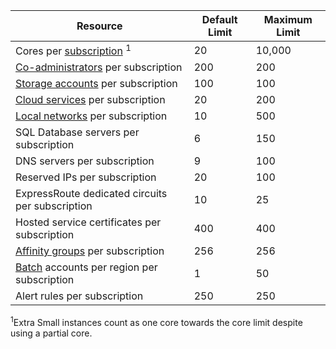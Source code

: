 Resource|Default Limit|Maximum Limit
---|---|---
Cores per [subscription](http://msdn.microsoft.com/library/azure/hh531793.aspx) <sup>1</sup>|20|10,000
[Co-administrators](http://msdn.microsoft.com/library/azure/gg456328.aspx) per subscription|200|200
[Storage accounts](../articles/storage/storage-create-storage-account.md) per subscription|100|100
[Cloud services](../articles/cloud-services/fundamentals-application-models.md#tellmecs) per subscription|20|200
[Local networks](http://msdn.microsoft.com/library/jj157100.aspx) per subscription|10|500
SQL Database servers per subscription|6|150
DNS servers per subscription|9|100
Reserved IPs per subscription|20|100
ExpressRoute dedicated circuits per subscription|10|25
Hosted service certificates per subscription|400|400
[Affinity groups](../articles/virtual-network/virtual-networks-migrate-to-regional-vnet.md) per subscription|256|256
[Batch](https://azure.microsoft.com/services/batch/) accounts per region per subscription|1|50
Alert rules per subscription|250|250

<sup>1</sup>Extra Small instances count as one core towards the core limit despite using a partial core.
